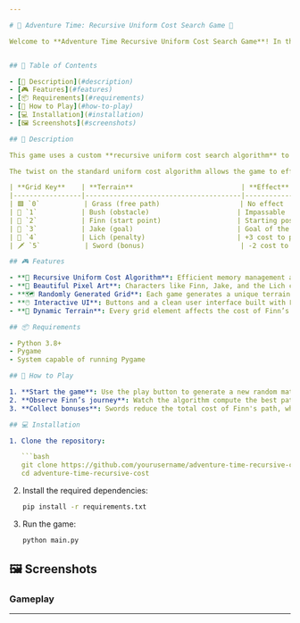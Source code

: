 ```yaml
---

# 🌟 Adventure Time: Recursive Uniform Cost Search Game 🌟

Welcome to **Adventure Time Recursive Uniform Cost Search Game**! In this project, you will help **Finn** navigate a world full of obstacles to reach **Jake** by using an efficient and recursive uniform cost search algorithm.


## 📜 Table of Contents

- [📝 Description](#description)
- [🎮 Features](#features)
- [📦 Requirements](#requirements)
- [🚀 How to Play](#how-to-play)
- [💻 Installation](#installation)
- [🖼 Screenshots](#screenshots)

## 📝 Description

This game uses a custom **recursive uniform cost search algorithm** to find the optimal path through a grid. Finn must navigate through various terrains to reach Jake, while facing penalties and bonuses.

The twist on the standard uniform cost algorithm allows the game to efficiently manage memory by re-expanding branches of the search tree as needed.

| **Grid Key**    | **Terrain**                           | **Effect**                |
|-----------------|---------------------------------------|---------------------------|
| 🟩 `0`           | Grass (free path)                    | No effect                 |
| 🌿 `1`           | Bush (obstacle)                      | Impassable                |
| 👦 `2`           | Finn (start point)                   | Starting position         |
| 🐶 `3`           | Jake (goal)                          | Goal of the game          |
| 👹 `4`           | Lich (penalty)                       | +3 cost to path           |
| 🗡️ `5`           | Sword (bonus)                        | -2 cost to path           |

## 🎮 Features

- **🌟 Recursive Uniform Cost Algorithm**: Efficient memory management and optimal pathfinding.
- **🎨 Beautiful Pixel Art**: Characters like Finn, Jake, and the Lich come to life in pixel form.
- **🗺️ Randomly Generated Grid**: Each game generates a unique terrain filled with obstacles, bonuses, and penalties.
- **🖱️ Interactive UI**: Buttons and a clean user interface built with Pygame for an engaging experience.
- **🧩 Dynamic Terrain**: Every grid element affects the cost of Finn’s journey in different ways.

## 📦 Requirements

- Python 3.8+
- Pygame
- System capable of running Pygame

## 🚀 How to Play

1. **Start the game**: Use the play button to generate a new random matrix.
2. **Observe Finn’s journey**: Watch the algorithm compute the best path to Jake, avoiding obstacles like bushes and the Lich.
3. **Collect bonuses**: Swords reduce the total cost of Finn's path, while the Lich adds penalties.

## 💻 Installation

1. Clone the repository:

   ```bash
   git clone https://github.com/yourusername/adventure-time-recursive-cost.git
   cd adventure-time-recursive-cost
   ```

2. Install the required dependencies:

   ```bash
   pip install -r requirements.txt
   ```

3. Run the game:

   ```bash
   python main.py
   ```

## 🖼 Screenshots

### Gameplay

---
```

